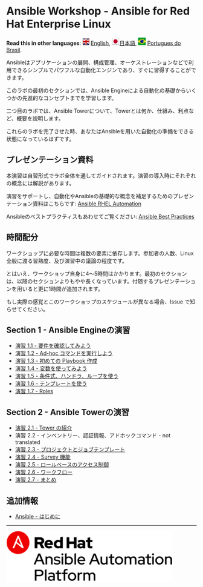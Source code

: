 # Ansible Workshop - Ansible for Red Hat Enterprise Linux

**Read this in other languages**: ![uk](../../images/uk.png) [English](README.md),  ![japan](../../images/japan.png)[日本語](README.ja.md), ![brazil](../../images/brazil.png) [Portugues do Brasil](README.pt-br.md).

Ansibleはアプリケーションの展開、構成管理、オーケストレーションなどで利用できるシンプルでパワフルな自動化エンジンであり、すぐに習得することができます。

このラボの最初のセクションでは、Ansible Engineによる自動化の基礎からいくつかの先進的なコンセプトまでを学習します。

二つ目のラボでは、Ansible Towerについて、Towerとは何か、仕組み、利点など、概要を説明します。

これらのラボを完了させた時、あなたはAnsibleを用いた自動化の準備をできる状態になっているはずです。

## プレゼンテーション資料

本演習は自習形式でラボ全体を通してガイドされます。演習の導入時にそれぞれの概念には解説があります。

演習をサポートし、自動化やAnsibleの基礎的な概念を補足するためのプレゼンテーション資料はこちらです:
[Ansible RHEL Automation](../../decks/ansible_rhel.pdf)

Ansibleのベストプラクティスもあわせてご覧ください:
[Ansible Best Practices](../../decks/ansible_best_practices.pdf)

## 時間配分

ワークショップに必要な時間は複数の要素に依存します。参加者の人数、Linux全般に渡る習熟度、及び演習中の議論の程度です。

とはいえ、ワークショップ自身に4〜5時間はかかります。最初のセクションは、以降のセクションよりもやや長くなっています。付随するプレゼンテーションを用いると更に1時間が追加されます。

もし実際の感覚とこのワークショップのスケジュールが異なる場合、Issue で知らせてください。

## Section 1 - Ansible Engineの演習

 - [演習 1.1 - 要件を確認してみよう](1.1-setup/README.ja.md)
 - [演習 1.2 - Ad-hoc コマンドを実行しよう](1.2-adhoc/README.ja.md)
 - [演習 1.3 - 初めての Playbook 作成](1.3-playbook/README.ja.md)
 - [演習 1.4 - 変数を使ってみよう](1.4-variables/README.ja.md)
 - [演習 1.5 - 条件式、ハンドラ、ループを使う](1.5-handlers/README.ja.md)
 - [演習 1.6 - テンプレートを使う](1.6-templates/README.ja.md)
 - [演習 1.7 - Roles](1.7-role/README.ja.md)

## Section 2 - Ansible Towerの演習

 - [演習 2.1 - Tower の紹介](2.1-intro/README.ja.md)
 - 演習 2.2 - インベントリー、認証情報、アドホックコマンド - not translated
 - [演習 2.3 - プロジェクトとジョブテンプレート](2.3-projects/README.ja.md)
 - [演習 2.4 - Survey 機能](2.4-surveys/README.ja.md)
 - [演習 2.5 - ロールベースのアクセス制御](2.5-rbac/README.ja.md)
 - [演習 2.6 - ワークフロー](2.6-workflows/README.ja.md)
 - [演習 2.7 - まとめ](2.7-wrap/README.ja.md)


## 追加情報
 - [Ansible - はじめに](http://docs.ansible.com/ansible/latest/intro_getting_started.html)

---
![Red Hat Ansible Automation](../../images/rh-ansible-automation-platform.png)
